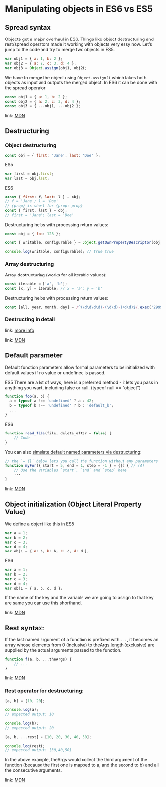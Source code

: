 # Manipulating objects in ES6 vs ES5

## Spread syntax

Objects get a major overhaul in ES6. Things like object destructuring and rest/spread operators made it working with objects very easy now. Let’s jump to the code and try to merge two objects in ES5.

```javascript
var obj1 = { a: 1, b: 2 };
var obj2 = { a: 2, c: 3, d: 4 };
var obj3 = Object.assign(obj1, obj2);
```

We have to merge the object using `Object.assign()` which takes both objects as input and outputs the merged object.
In ES6 it can be done with the spread operator

```javascript
const obj1 = { a: 1, b: 2 };
const obj2 = { a: 2, c: 3, d: 4 };
const obj3 = { ...obj1, ...obj2 };
```

link: [MDN](https://developer.mozilla.org/en-US/docs/Web/JavaScript/Reference/Operators/Spread_syntax)

## Destructuring

### Object destructuring

```javascript
const obj = { first: 'Jane', last: 'Doe' };
```

ES5

```javascript
var first = obj.first;
var last = obj.last;
```

ES6

```javascript
const { first: f, last: l } = obj;
// f = 'Jane'; l = 'Doe'
// {prop} is short for {prop: prop}
const { first, last } = obj;
// first = 'Jane'; last = 'Doe'
```

Destructuring helps with processing return values:

```javascript
const obj = { foo: 123 };

const { writable, configurable } = Object.getOwnPropertyDescriptor(obj, 'foo');

console.log(writable, configurable); // true true
```

### Array destructuring

Array destructuring (works for all iterable values):

```javascript
const iterable = ['a', 'b'];
const [x, y] = iterable; // x = 'a'; y = 'b'
```

Destructuring helps with processing return values:

```javascript
const [all, year, month, day] = /^(\d\d\d\d)-(\d\d)-(\d\d)$/.exec('2999-12-31');
```

### Destructing in detail

link: [more info](http://exploringjs.com/es6/ch_destructuring.html)

link: [MDN](https://developer.mozilla.org/en-US/docs/Web/JavaScript/Reference/Operators/Destructuring_assignment)

## Default parameter

Default function parameters allow formal parameters to be initialized with default values if no value or undefined is passed.

ES5
There are a lot of ways, here is a preferred method - it lets you pass in anything you want, including false or null. (typeof null == "object")

```javascript
function foo(a, b) {
  a = typeof a !== 'undefined' ? a : 42;
  b = typeof b !== 'undefined' ? b : 'default_b';
  ...
}
```

ES6

```javascript
function read_file(file, delete_after = false) {
	// Code
}
```

You can also [simulate default named parameters via destructuring](http://exploringjs.com/es6/ch_parameter-handling.html#sec_named-parameters):

```javascript
// the `= {}` below lets you call the function without any parameters
function myFor({ start = 5, end = 1, step = -1 } = {}) { // (A)
    // Use the variables `start`, `end` and `step` here
    ···
}
```

link: [MDN](https://developer.mozilla.org/en/docs/Web/JavaScript/Reference/Functions/default_parameters)

## Object initialization (Object Literal Property Value)

We define a object like this in ES5

```javascript
var a = 1;
var b = 2;
var c = 3;
var d = 4;
var obj1 = { a: a, b: b, c: c, d: d };
```

ES6

```javascript
var a = 1;
var b = 2;
var c = 3;
var d = 4;
var obj1 = { a, b, c, d };
```

If the name of the key and the variable we are going to assign to that key are same you can use this shorthand.

link: [MDN](https://developer.mozilla.org/en-US/docs/Web/JavaScript/Reference/Operators/Object_initializer)

## Rest syntax:

If the last named argument of a function is prefixed with `...`, it becomes an array whose elements from 0 (inclusive) to theArgs.length (exclusive) are supplied by the actual arguments passed to the function.

```javascript
function f(a, b, ...theArgs) {
	// ...
}
```

link: [MDN](https://developer.mozilla.org/en-US/docs/Web/JavaScript/Reference/Functions/rest_parameters)

### Rest operator for destructuring:

```javascript
[a, b] = [10, 20];

console.log(a);
// expected output: 10

console.log(b);
// expected output: 20

[a, b, ...rest] = [10, 20, 30, 40, 50];

console.log(rest);
// expected output: [30,40,50]
```

In the above example, theArgs would collect the third argument of the function (because the first one is mapped to a, and the second to b) and all the consecutive arguments.

link: [MDN](https://developer.mozilla.org/hu/docs/Web/JavaScript/Reference/Operators/Destructuring_assignment)
